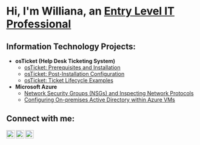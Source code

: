 <h1>Hi, I'm Williana, an <a href="https://linkedin.com/in/Williana--">Entry Level IT Professional</a></h1>

<h2> Information Technology Projects:</h2>

- <b>osTicket (Help Desk Ticketing System)</b>
  - [osTicket: Prerequisites and Installation](https://github.com/willianathompson/osticket-prereqs)
  - [osTicket: Post-Installation Configuration](https://github.com/willianathompson/osticket-Post-Install-Config)
  - [osTicket: Ticket Lifecycle Examples](https://github.com/willianathompson/osticket-lifecycle)
- <b>Microsoft Azure</b>
  - [Network Security Groups (NSGs) and Inspecting Network Protocols](https://github.com/willianathompson/azure-network-protocols)
  - [Configuring On-premises Active Directory within Azure VMs](https://github.com/willianathompson/configure-ad)
  


<h2>Connect with me:</h2>

[<img align="left" alt="Josh | Twitter" width="22px" src="https://cdn.jsdelivr.net/npm/simple-icons@v3/icons/twitter.svg" />][twitter]
[<img align="left" alt="Josh | LinkedIn" width="22px" src="https://cdn.jsdelivr.net/npm/simple-icons@v3/icons/linkedin.svg" />][linkedin]
[<img align="left" alt="Josh | Instagram" width="22px" src="https://cdn.jsdelivr.net/npm/simple-icons@v3/icons/instagram.svg" />][instagram]

[twitter]: https://twitter.com/
[instagram]: https://www.instagram.com/
[linkedin]: https://linkedin.com/in/
